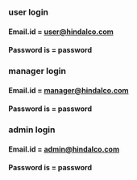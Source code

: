 ### user login
#### Email.id = user@hindalco.com
#### Password is = password


### manager login
#### Email.id = manager@hindalco.com
#### Password is = password


### admin login
#### Email.id = admin@hindalco.com
#### Password is = password
